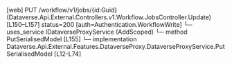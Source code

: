 [web] PUT /workflow/v1/jobs/{id:Guid}  (Dataverse.Api.External.Controllers.v1.Workflow.JobsController.Update)  [L150–L157] status=200 [auth=Authentication.WorkflowWrite]
  └─ uses_service IDataverseProxyService (AddScoped)
    └─ method PutSerialisedModel [L155]
      └─ implementation Dataverse.Api.External.Features.DataverseProxy.DataverseProxyService.PutSerialisedModel [L12-L74]


